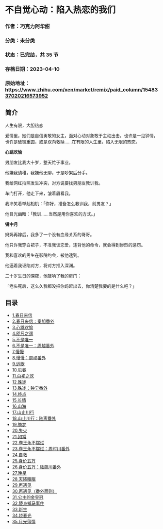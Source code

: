 # 不自觉心动：陷入热恋的我们

### 作者：巧克力阿华甜

### 分类：未分类

### 状态：已完结，共 35 节

### 存档日期：2023-04-10

### 原始地址：https://www.zhihu.com/xen/market/remix/paid_column/1548337020216573952


## 简介
人生有限，大胆热恋


爱情里，她们是自信勇敢的女主，面对心动对象敢于主动出击。也许是一见钟情，也许是破镜重圆，或是双向救赎……在有限的人生里，陷入无限的热恋。


**心跳欢愉**


男朋友比我大十岁，整天忙于事业。


他嫌我幼稚，我嫌他无聊，于是吵架后分手。


我给网红拍照发生冲突，对方说要找男朋友教训我。


车门打开，他走下来，皱着眉看我。


我冷笑着举起相机：「你好，准备怎么教训我，前男友？」


他目光幽暗：「教训……当然是用你喜欢的方式。」


**镜中月**


妈妈再嫁后，我多了一个没有血缘关系的哥哥。


他只许我穿白裙子，不准我谈恋爱，违背他的命令，就会得到惨烈的惩罚。


我和喜欢的男生在影院约会，被他逮到。


他逼着我诬陷对方，将对方推入深渊。


二十岁生日的深夜，他敲响了我的房门：


「老头死后，这么久我都没把你妈赶出去，你清楚我要的是什么吧？」




## 目录
- [1.春日来信](1.春日来信.md)
- [2.春日来信：秦旭番外](2.春日来信：秦旭番外.md)
- [3.心跳欢愉](3.心跳欢愉.md)
- [4.咫尺之遥](4.咫尺之遥.md)
- [5.不是唯一](5.不是唯一.md)
- [6.不是唯一：周越番外](6.不是唯一：周越番外.md)
- [7.慢慢](7.慢慢.md)
- [8.慢慢：周祁番外](8.慢慢：周祁番外.md)
- [9.远歌](9.远歌.md)
- [10.见春](10.见春.md)
- [11.白裙之欢](11.白裙之欢.md)
- [12.殊途](12.殊途.md)
- [13.殊途：钟宁番外](13.殊途：钟宁番外.md)
- [14.终点](14.终点.md)
- [15.长情](15.长情.md)
- [16.山海](16.山海.md)
- [17.山止川行](17.山止川行.md)
- [18.山止川行：陆离番外](18.山止川行：陆离番外.md)
- [19.旖梦](19.旖梦.md)
- [20.失火](20.失火.md)
- [21.如常](21.如常.md)
- [22.卷王永不摆烂](22.卷王永不摆烂.md)
- [23.卷王永不摆烂：周时川番外](23.卷王永不摆烂：周时川番外.md)
- [24.自救](24.自救.md)
- [25.身价五万](25.身价五万.md)
- [26.身价五万：陆蕴川番外](26.身价五万：陆蕴川番外.md)
- [27.晚星](27.晚星.md)
- [28.天降眠眠](28.天降眠眠.md)
- [29.再遇见](29.再遇见.md)
- [30.再遇见（番外两则）](30.再遇见（番外两则）.md)
- [31.公主的金皇冠](31.公主的金皇冠.md)
- [32.替身掉马事件](32.替身掉马事件.md)
- [33.新生](33.新生.md)
- [34.烧春光](34.烧春光.md)
- [35.月光薄情](35.月光薄情.md)